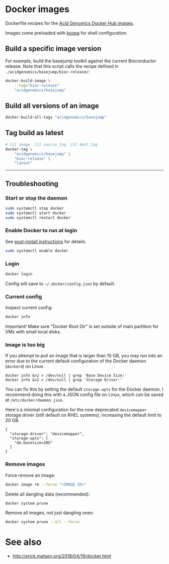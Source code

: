 # Docker images

Dockerfile recipes for the [Acid Genomics Docker Hub images](https://hub.docker.com/repositories?namespace=acidgenomics).

Images come preloaded with [koopa](https://koopa.acidgenomics.com/) for shell configuration.

## Build a specific image version

For example, build the basejump toolkit against the current Bioconductor release.
Note that this script calls the recipe defined in `./acidgenomics/basejump/bioc-release/`:

```sh
docker-build-image \
    --tag="bioc-release"
    "acidgenomics/basejump"
```

## Build all versions of an image

```sh
docker-build-all-tags "acidgenomics/basejump"
```

## Tag build as latest

```sh
# [1] image  [2] source_tag  [3] dest_tag
docker-tag \
    "acidgenomics/basejump" \
    "bioc-release" \
    "latest"
```

* * *

## Troubleshooting

### Start or stop the daemon

```sh
sudo systemctl stop docker
sudo systemctl start docker
sudo systemctl restart docker
```

### Enable Docker to run at login

See [post-install instructions](https://docs.docker.com/install/linux/linux-postinstall/) for details.

```sh
sudo systemctl enable docker
```

### Login

```sh
docker login
```

Config will save to `~/.docker/config.json` by default.

### Current config

Inspect current config:

```sh
docker info
```

Important! Make sure "Docker Root Dir" is set outside of main partition for VMs with small local disks.

### Image is too big

If you attempt to pull an image that is larger than 10 GB, you may run into an error due to the current default configuration of the Docker daemon (`dockerd`) on Linux.

```
docker info &>2 > /dev/null | grep 'Base Device Size:'
docker info &>2 > /dev/null | grep 'Storage Driver:'
```

You can fix this by setting the default `storage-opts` for the Docker daemon. I recommend doing this with a JSON config file on Linux, which can be saved at `/etc/docker/daemon.json`.

Here's a minimal configuration for the now deprecated `devicemapper` storage driver (still default on RHEL systems), increasing the default limit to 20 GB.

```
{
  "storage-driver": "devicemapper",
  "storage-opts": [
    "dm.basesize=20G"
  ]
}
```

### Remove images

Force remove an image:

```sh
docker image rm --force "<IMAGE ID>"
```

Delete all dangling data (recommended):

```sh
docker system prune
```

Remove all images, not just dangling ones:

```sh
docker system prune --all --force
```

# See also

- http://erick.matsen.org/2018/04/19/docker.html
